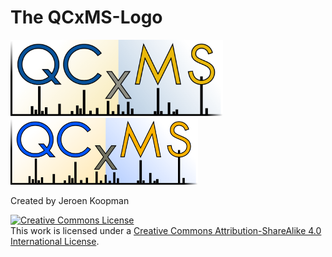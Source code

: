 # The QCxMS-Logo

<img src="./qcxms_logo_screen.svg" alt="Quantum Chemistry Mass Spectrometry" width="340"> <img src="./qcxms_logo.svg" alt="Quantum Chemistry Mass Spectrometry" width="300">

Created by Jeroen Koopman

<a rel="license" href="http://creativecommons.org/licenses/by-sa/4.0/"><img alt="Creative Commons License" style="border-width:0" src="https://i.creativecommons.org/l/by-sa/4.0/88x31.png" /></a><br />This work is licensed under a <a rel="license" href="http://creativecommons.org/licenses/by-sa/4.0/">Creative Commons Attribution-ShareAlike 4.0 International License</a>.

